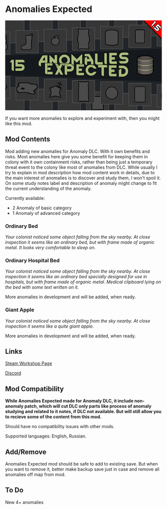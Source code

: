 # Anomalies Expected

![Text](/Mod%20Page/Images/Anomalies%20Expected.png)

If you want more anomalies to explore and experiment with, then you might like this mod.

## Mod Contents

Mod adding new anomalies for Anomaly DLC. With it own benefits and risks.
Most anomalies here give you some benefit for keeping them in colony with it own containment risks, rather than being just a temporary threat event to the colony like most of anomalies from DLC.
While usually I try to explain in mod description how mod content work in details, due to the main interest of anomalies is to discover and study them, I won't spoil it.
On some study notes label and description of anomaly might change to fit the current understanding of the anomaly.

Currently available:
* 2 Anomaly of basic category
* 1 Anomaly of advanced category

### Ordinary Bed

*Your colonist noticed some object falling from the sky nearby. At close inspection it seems like an ordinary bed, but with frame made of organic metal. It looks very comfortable to sleep on.*

### Ordinary Hospital Bed

*Your colonist noticed some object falling from the sky nearby. At close inspection it seems like an ordinary bed specially designed for use in hospitals, but with frame made of organic metal. Medical clipboard lying on the bed with some text written on it.*

More anomalies in development and will be added, when ready.

### Giant Apple

*Your colonist noticed some object falling from the sky nearby. At close inspection it seems like a quite giant apple.*

More anomalies in development and will be added, when ready.

## Links

[Steam Workshop Page](https://steamcommunity.com/sharedfiles/filedetails/?id=3240752689)

[Discord](https://discord.gg/tKsBgzzTsG)

## Mod Compatibility

**While Anomalies Expected made for Anomaly DLC, it include non-anomaly patch, which will cut DLC only parts like process of anomaly studying and related to it notes, if DLC not available. But will still allow you to recieve some of the content from this mod.**

Should have no compatibility issues with other mods.

Supported languages: English, Russian.

## Add/Remove

Anomalies Expected mod should be safe to add to existing save. But when you want to remove it, better make backup save just in case and remove all anomalies off map from mod.

## To Do

New 4+ anomalies
